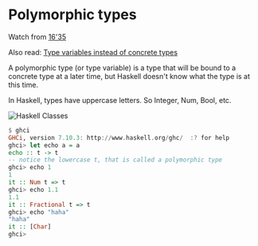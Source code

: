 # Polymorphic types
Watch from [16'35](https://youtu.be/VGCE_3fjzU4?t=16m35s)

Also read: [Type variables instead of concrete types](https://wiki.haskell.org/Type_variables_instead_of_concrete_types)

A polymorphic type (or type variable) is a type that will be bound to a concrete type at a later time, but Haskell doesn't know what the type is at this time.

In Haskell, types have uppercase letters. So Integer, Num, Bool, etc.

![Haskell Classes](https://github.com/dnvriend/study-category-theory/blob/master/img/haskell_classes.gif)

```haskell
$ ghci
GHCi, version 7.10.3: http://www.haskell.org/ghc/  :? for help
ghci> let echo a = a
echo :: t -> t
-- notice the lowercase t, that is called a polymorphic type
ghci> echo 1
1
it :: Num t => t
ghci> echo 1.1
1.1
it :: Fractional t => t
ghci> echo "haha"
"haha"
it :: [Char]
ghci>
```